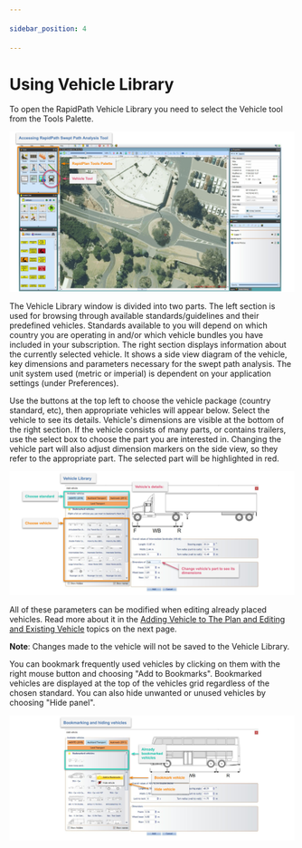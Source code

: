 ```yaml
---

sidebar_position: 4

---
```

# Using Vehicle Library

To open the RapidPath Vehicle Library you need to select the Vehicle tool from the Tools Palette.

![Swept Path tool in Tools Palette](./images/Swept_Path_tool_in_Tools_Palette.png)

The Vehicle Library window is divided into two parts. The left section is used for browsing through available standards/guidelines and their predefined vehicles. Standards available to you will depend on which country you are operating in and/or which vehicle bundles you have included in your subscription. The right section displays information about the currently selected vehicle. It shows a side view diagram of the vehicle, key dimensions and parameters necessary for the swept path analysis. The unit system used (metric or imperial) is dependent on your application settings (under Preferences). 

Use the buttons at the top left to choose the vehicle package (country standard, etc), then appropriate vehicles will appear below. Select the vehicle to see its details. Vehicle's dimensions are visible at the bottom of the right section. If the vehicle consists of many parts, or contains trailers, use the select box to choose the part you are interested in. Changing the vehicle part will also adjust dimension markers on the side view, so they refer to the appropriate part. The selected part will be highlighted in red.

![Vehicle Library Window](./images/Vehicle_Library_Window.png)

All of these parameters can be modified when editing already placed vehicles. Read more about it in the [Adding Vehicle to The Plan and Editing and Existing Vehicle](/docs/rapid-path/Preparing-Swept-Path-Analysis.md) topics on the next page.

**Note**: Changes made to the vehicle will not be saved to the Vehicle Library.

You can bookmark frequently used vehicles by clicking on them with the right mouse button and choosing "Add to Bookmarks". Bookmarked vehicles are displayed at the top of the vehicles grid regardless of the chosen standard. You can also hide unwanted or unused vehicles by choosing "Hide panel".

![Bookmark and Hide vehicle option inside the Vehicle Library Window](./images/Bookmark_and_Hide_vehicle_option_inside_the_Vehicle_Library_Window.png)
